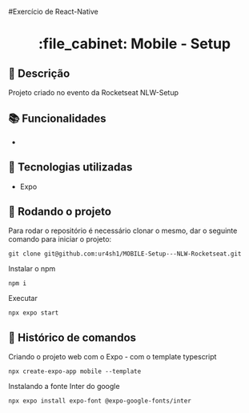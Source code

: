 #Exercício de React-Native
<h1 align="center">:file_cabinet: Mobile - Setup</h1>

## :memo: Descrição
Projeto criado no evento da Rocketseat NLW-Setup

## :books: Funcionalidades
* 

## :wrench: Tecnologias utilizadas
* Expo

## :rocket: Rodando o projeto
Para rodar o repositório é necessário clonar o mesmo, dar o seguinte comando para iniciar o projeto:
```
git clone git@github.com:ur4sh1/MOBILE-Setup---NLW-Rocketseat.git
```
Instalar o npm
```
npm i
```
Executar
```
npx expo start
```

## :wrench: Histórico de comandos
Criando o projeto web com o Expo - com o template typescript
```
npx create-expo-app mobile --template
```
Instalando a fonte Inter do google
```
npx expo install expo-font @expo-google-fonts/inter
```